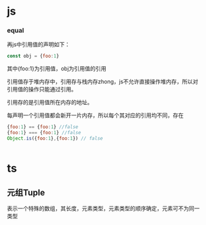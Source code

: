 # js

### equal

再js中引用值的声明如下：

```javascript
const obj = {foo:1}
```

其中{foo:1}为引用值，obj为引用值的引用

引用值存于堆内存中，引用存与栈内存zhong，js不允许直接操作堆内存，所以对引用值的操作只能通过引用。

引用存的是引用值所在内存的地址。

每声明一个引用值都会新开一片内存，所以每个其对应的引用均不同，存在

```javascript
{foo:1} == {foo:1} //false
{foo:1} === {foo:1} //false
Object.is({foo:1},{foo:1}) // false
```







```javascript
```

# ts

## 元组Tuple

表示一个特殊的数组，其长度，元素类型，元素类型的顺序确定，元素可不为同一类型



